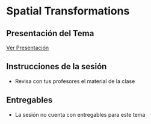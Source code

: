 # Spatial Transformations
## Presentación del Tema
[Ver Presentación]()

## Instrucciones de la sesión
- Revisa con tus profesores el material de la clase

## Entregables
- La sesión no cuenta con entregables para este tema